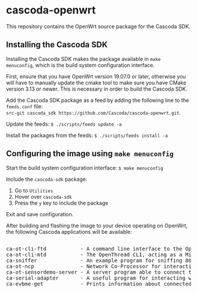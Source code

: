 # cascoda-openwrt
This repository contains the OpenWrt source package for the Cascoda SDK.

## Installing the Cascoda SDK
Installing the Cascoda SDK makes the package available in `make menuconfig`, which is the build system configuration interface. 

First, ensure that you have OpenWrt version 19.07.0 or later, otherwise you will have to manually update the cmake tool to make sure you have CMake version 3.13 or newer. This is necessary in order to build the Cascoda SDK.

Add the Cascoda SDK package as a feed by adding the following line to the `feeds.conf` file:<br />
`src-git cascoda_sdk https://github.com/Cascoda/cascoda-openwrt.git`.

Update the feeds: `$ ./scripts/feeds update -a`

Install the packages from the feeds: `$ ./scripts/feeds install -a`

## Configuring the image using `make menuconfig`
Start the build system configuration interface: `$ make menuconfig`

Include the `cascoda-sdk` package:
1. Go to `Utilities`
2. Hover over `cascoda-sdk`
3. Press the `y` key to include the package

Exit and save configuration.

After building and flashing the image to your device operating on OpenWrt, the following Cascoda applications will be available:
<pre>	
ca-ot-cli-ftd           - A command line interface to the OpenThread stack, acting as a Full Thread Device
ca-ot-cli-mtd           - The OpenThread CLI, acting as a Minimal Thread Device
ca-sniffer              - An example program for sniffing 802.15.4 traffic on a specific channel.
ca-ot-ncp               - Network Co-Processor for interacting with openthread wpantund.
ca-ot-sensordemo-server - A server program able to connect to thread devices and interpret sensor data.
ca-serial-adapter       - A useful program for interacting with a serial application running on baremetal.
ca-evbme-get            - Prints information about connected Cascoda devices
</pre>
